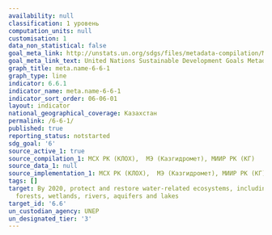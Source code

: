 ```yaml
---
availability: null
classification: 1 уровень
computation_units: null
customisation: 1
data_non_statistical: false
goal_meta_link: http://unstats.un.org/sdgs/files/metadata-compilation/Metadata-Goal-6.pdf
goal_meta_link_text: United Nations Sustainable Development Goals Metadata (pdf 428kB)
graph_title: meta.name-6-6-1
graph_type: line
indicator: 6.6.1
indicator_name: meta.name-6-6-1
indicator_sort_order: 06-06-01
layout: indicator
national_geographical_coverage: Казахстан
permalink: /6-6-1/
published: true
reporting_status: notstarted
sdg_goal: '6'
source_active_1: true
source_compilation_1: МСХ РК (КЛОХ),  МЭ (Казгидромет), МИИР РК (КГ)
source_data_1: null
source_implementation_1: МСХ РК (КЛОХ),  МЭ (Казгидромет), МИИР РК (КГ)
tags: []
target: By 2020, protect and restore water-related ecosystems, including mountains,
  forests, wetlands, rivers, aquifers and lakes
target_id: '6.6'
un_custodian_agency: UNEP
un_designated_tier: '3'
---
```

